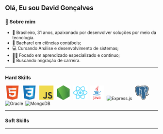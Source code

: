 ## Olá, Eu sou David Gonçalves

### 🔎 Sobre mim
- 🙂 Brasileiro, 31 anos, apaixonado por desenvolver soluções por meio da tecnologia.
- 📒 Bacharel em ciências contábeis; 
- 💻 Cursando Análise e desenvolvimento de sistemas;
- 👨‍💻 Focado em aprendizado especializado e contínuo;
- 🚀 Buscando migração de carreira.

---

### Hard Skills

  <img src="https://github.com/devicons/devicon/blob/master/icons/html5/html5-original.svg" title="HTML" alt="HTML5" width="48px" margin="10px">&nbsp;
  <img src="https://github.com/devicons/devicon/blob/master/icons/css3/css3-original.svg" title="CSS" alt="CSS" width="48px">&nbsp;
  <img src="https://github.com/devicons/devicon/blob/master/icons/javascript/javascript-original.svg" title="JavaScript" alt="JavaScript" width="48px">&nbsp;
  <img src="https://github.com/devicons/devicon/blob/master/icons/nodejs/nodejs-original.svg" title="Node.js" alt="Node.js" width="48px">&nbsp;
  <img src="https://github.com/devicons/devicon/blob/2c6a21d9f475741208d25c41da89dd308bb4fabb/icons/react/react-original.svg" title="React" alt="React" width="48px">&nbsp;
  <img src="https://github.com/devicons/devicon/blob/2c6a21d9f475741208d25c41da89dd308bb4fabb/icons/java/java-original-wordmark.svg" title="Java" alt="Java" width="48px">&nbsp;
  <img src="https://icongr.am/devicon/express-original-wordmark.svg?size=128&color=ffffff" title="Express.js" alt="Express.js" width="48px">&nbsp;
  <img src="https://github.com/devicons/devicon/blob/2c6a21d9f475741208d25c41da89dd308bb4fabb/icons/postgresql/postgresql-original.svg" title="Postgresql" alt="Postgresql" width="48px">&nbsp;
  <img src="https://icongr.am/devicon/oracle-original.svg?size=128" title="Oracle" alt="Oracle" width="48px">&nbsp;
  <img src="https://icongr.am/devicon/mongodb-original-wordmark.svg?size=128" title="MongoDB" alt="MongoDB" width="48px">&nbsp; 

---

### Soft Skills

---
